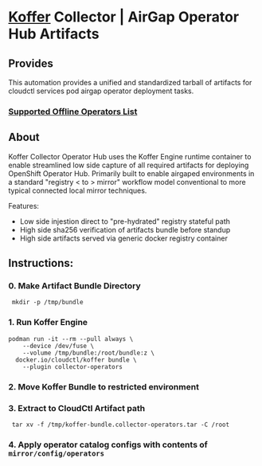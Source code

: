 # [Koffer](https://github.com/containercraft/Koffer) Collector | AirGap Operator Hub Artifacts
## Provides
This automation provides a unified and standardized tarball of artifacts for
cloudctl services pod airgap operator deployment tasks.
### [Supported Offline Operators List](https://access.redhat.com/articles/4740011)

## About
Koffer Collector Operator Hub uses the Koffer Engine runtime container to enable
streamlined low side capture of all required artifacts for deploying OpenShift 
Operator Hub. Primarily built to enable airgaped environments in a standard 
"registry < to > mirror" workflow model conventional to more typical connected 
local mirror techniques.

Features:
  - Low side injestion direct to "pre-hydrated" registry stateful path
  - High side sha256 verification of artifacts bundle before standup
  - High side artifacts served via generic docker registry container

## Instructions:
### 0. Make Artifact Bundle Directory
```
 mkdir -p /tmp/bundle
```
### 1. Run Koffer Engine
```
podman run -it --rm --pull always \
    --device /dev/fuse \
    --volume /tmp/bundle:/root/bundle:z \
  docker.io/cloudctl/koffer bundle \
    --plugin collector-operators
```
### 2. Move Koffer Bundle to restricted environment
### 3. Extract to CloudCtl Artifact path
```
 tar xv -f /tmp/koffer-bundle.collector-operators.tar -C /root
```
### 4. Apply operator catalog configs with contents of `mirror/config/operators`

